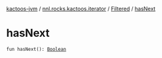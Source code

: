 [kactoos-jvm](../../index.md) / [nnl.rocks.kactoos.iterator](../index.md) / [Filtered](index.md) / [hasNext](./has-next.md)

# hasNext

`fun hasNext(): `[`Boolean`](https://kotlinlang.org/api/latest/jvm/stdlib/kotlin/-boolean/index.html)